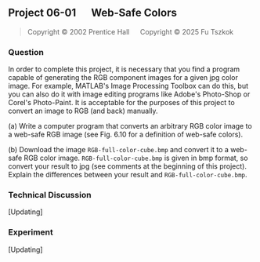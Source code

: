 ## Project 06-01 &emsp; Web-Safe Colors

> Copyright © 2002 Prentice Hall &emsp; Copyright © 2025 Fu Tszkok

### Question

In order to complete this project, it is necessary that you find a program capable of generating the RGB component images for a given jpg color image. For example, MATLAB's Image Processing Toolbox can do this, but you can also do it with image editing programs like Adobe's Photo-Shop or Corel's Photo-Paint. It is acceptable for the purposes of this project to convert an image to RGB (and back) manually.

(a) Write a computer program that converts an arbitrary RGB color image to a web-safe RGB image (see Fig. 6.10 for a definition of web-safe colors).

(b) Download the image `RGB-full-color-cube.bmp` and convert it to a web-safe RGB color image. `RGB-full-color-cube.bmp` is given in bmp format, so convert your result to jpg (see comments at the beginning of this project). Explain the differences between your result and `RGB-full-color-cube.bmp`.

### Technical Discussion

[Updating]

### Experiment

[Updating]
